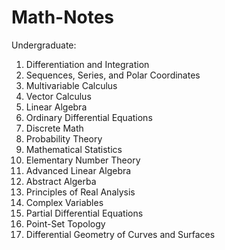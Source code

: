 # Math-Notes

Undergraduate:
1. Differentiation and Integration
2. Sequences, Series, and Polar Coordinates
3. Multivariable Calculus
4. Vector Calculus
5. Linear Algebra
6. Ordinary Differential Equations
7. Discrete Math
8. Probability Theory
9. Mathematical Statistics
10. Elementary Number Theory
11. Advanced Linear Algebra
12. Abstract Algerba
13. Principles of Real Analysis
14. Complex Variables
15. Partial Differential Equations
16. Point-Set Topology
18. Differential Geometry of Curves and Surfaces









